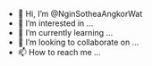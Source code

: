 - 👋 Hi, I’m @NginSotheaAngkorWat
- 👀 I’m interested in ...
- 🌱 I’m currently learning ...
- 💞️ I’m looking to collaborate on ...
- 📫 How to reach me ...

<!---
NginSotheaAngkorWat/NginSotheaAngkorWat is a ✨ special ✨ repository because its `README.md` (this file) appears on your GitHub profile.
You can click the Preview link to take a look at your changes.
--->
